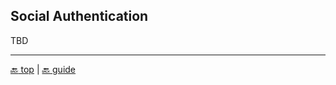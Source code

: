 ## Social Authentication

TBD

---

[:back: top](#social-authentication) | [:back: guide](index.md#key-concepts)